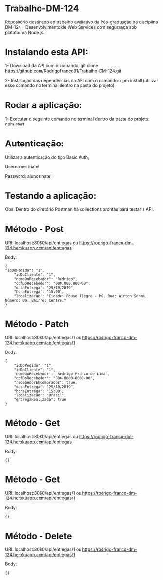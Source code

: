 # Trabalho-DM-124
Repositório destinado ao trabalho avaliativo da Pós-graduação na disciplina DM-124 - Desenvolvimento de Web Services com segurança sob plataforma Node.js. 

# Instalando esta API:
1- Download da API com o comando: git clone https://github.com/RodrigoFranco91/Trabalho-DM-124.git

2- Instalação das dependências da API com o comando: npm install (utilizar esse comando no terminal dentro na pasta do projeto)

# Rodar a aplicação:
1- Executar o seguinte comando no terminal dentro da pasta do projeto: npm start

# Autenticação:
Utilizar a autenticação do tipo Basic Auth;

Username: inatel

Password: alunosinatel

# Testando a aplicação:
Obs: Dentro do diretório Postman há collections prontas para testar a API.

# Método - Post
URI: localhost:8080/api/entregas ou https://rodrigo-franco-dm-124.herokuapp.com/api/entregas

Body:

    {
	"idDoPedido": "1",
        "idDoCliente": "1",
        "nomeDoRecebedor": "Rodrigo",
        "cpfDoRecebedor": "000.000.000-00",
        "dataEntrega": "25/10/2019",
        "horaEntrega": "15:00",
        "localizacao": "Cidade: Pouso Alegre - MG. Rua: Airton Senna. Número: 00. Bairro: Centro."
    }

# Método - Patch
URI: localhost:8080/api/entregas/1 ou https://rodrigo-franco-dm-124.herokuapp.com/api/entregas/1

Body:

    {
        "idDoPedido": "1",
        "idDoCliente": "1",
        "nomeDoRecebedor": "Rodrigo Franco de Lima",
        "cpfDoRecebedor": "000-0000-0000-00",
        "recebedorEhComprador": true,
        "dataEntrega": "25/10/2019",
        "horaEntrega": "15:00",
        "localizacao": "Brasil",
        "entregaRealizada": true
    }

# Método - Get
URI: localhost:8080/api/entregas ou https://rodrigo-franco-dm-124.herokuapp.com/api/entregas

Body: 

	{}

# Método - Get
URI: localhost:8080/api/entregas/1 ou https://rodrigo-franco-dm-124.herokuapp.com/api/entregas/1

Body: 

	{}

# Método - Delete
URI: localhost:8080/api/entregas/1 ou https://rodrigo-franco-dm-124.herokuapp.com/api/entregas/1

Body: 

	{}
